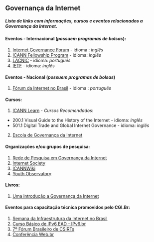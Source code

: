 ## Governança da Internet 
##### Lista de links com informações, cursos e eventos relacionados a Governança da Internet.

#### Eventos - Internacional (*possuem programas de bolsas*):
1. [Internet Governance Forum](https://www.intgovforum.org/)  - idioma : *inglês*  
3. [ICANN Fellowship Program](https://www.icann.org/fellowshipprogram) - idioma: *inglês*
4. [LACNIC](http://www.lacnic.net/991/1/lacnic/programa-de-becas) - idioma: *português*
5. [IETF](https://www.ietf.org/newcomers.html) - idioma: *inglês*


#### Eventos - Nacional (*possuem programas de bolsas*)
1. [Fórum da Internet no Brasil](http://forumdainternet.cgi.br/index.html) - idioma : *português*

#### Cursos:
1. [ICANN Learn](https://learn.icann.org/) - *Cursos Recomendados*: 
* 200.1 Visual Guide to the History of the Internet - idioma: *inglês*
* 501.1 Digital Trade and Global Internet Governance - idioma: *inglês*
2. [Escola de Governança da Internet](https://egi.nic.br/)

#### Organizações e/ou grupos de pesquisa:
1. [Rede de Pesquisa em Governança da Internet](http://www.redegovernanca.net.br/)
2. [Internet Society](https://www.internetsociety.org/)
3. [ICANNWiki](https://pt.icannwiki.org/)
4. [Youth Observatory](http://obdjuv.org/)

#### Livros: 
1. [Uma introdução a Governança da Internet](http://cgi.br/publicacao/uma-introducao-a-governanca-da-internet/)


#### Eventos para capacitação técnica promovidos pelo CGI.Br:
1. [Semana da Infraestrutura da Internet no Brasil](http://nic.br/semanainfrabr/)
2. [Curso Básico de IPv6 EAD - IPv6.br](http://saladeaula.nic.br/courses/course-v1:NIC.br+IPV6-001+T001/about)
3. [7º Fórum Brasileiro de CSIRTs](https://www.cert.br/forum2018/)
4. [Conferência Web.br](http://conferenciaweb.w3c.br/)






